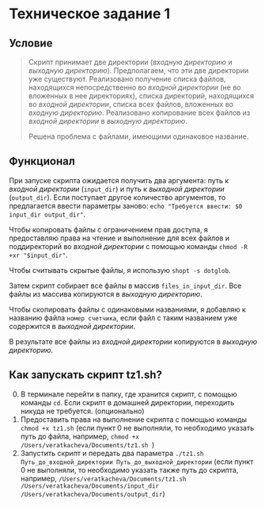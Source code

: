 # Техническое задание 1
## Условие
> Скрипт принимает две директории (*входную директорию* и *выходную директорию*). Предполагаем, что эти две директории уже существуют. Реализовано получение списка файлов, находящихся непосредственно во *входной директории* (не во вложенных в нее директориях), списка директорий, находящихся во *входной директории*, списка всех файлов, вложенных во *входную директорию*. Реализовано копирование всех файлов из *входной директории* в *выходную директорию*.
> 
> Решена проблема с файлами, имеющими одинаковое название.

## Функционал
При запуске скрипта ожидается получить два аргумента: путь к *входной директории* (`input_dir`) и путь к *выходной директории* (`output_dir`). Если поступает другое количество аргументов, то предлагается ввести параметры заново: `echo "Требуется ввести: $0 input_dir output_dir"`.

Чтобы копировать файлы с ограничением прав доступа, я предоставляю права на чтение и выполнение для всех файлов и поддиректорий во *входной директории* с помощью команды `chmod -R +xr "$input_dir"`.

Чтобы считывать скрытые файлы, я использую `shopt -s dotglob`.

Затем скрипт собирает все файлы в массив `files_in_input_dir`. Все файлы из массива копируются в *выходную директорию*.

Чтобы скопировать файлы с одинаковыми названиями, я добавляю к названию файла `номер счетчика`, если файл с таким названием уже содержится в *выходной директории*.

В результате все файлы из *входной директории* копируются в *выходную директорию*.


## Как запускать скрипт tz1.sh?

0. В терминале перейти в папку, где хранится скрипт, с помощью команды `cd`. Если скрипт в домашней директории, переходить никуда не требуется. (опционально)
1. Предоставить права на выполнение скрипта с помощью команды `chmod +x tz1.sh` (если пункт 0 не выполняли, то необходимо указать путь до файла, например, `chmod +x /Users/veratkacheva/Documents/tz1.sh `)
2. Запустить скрипт и передать два параметра `./tz1.sh Путь_до_входной_директории Путь_до_выходной_директории` (если пункт 0 не выполняли, то необходимо указать также путь до скрипта, например, `/Users/veratkacheva/Documents/tz1.sh /Users/veratkacheva/Documents/input_dir /Users/veratkacheva/Documents/output_dir`)
